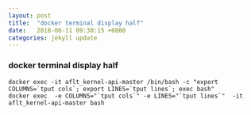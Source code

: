 ```yaml
---
layout: post
title:  "docker terminal display half"
date:   2018-06-11 09:30:15 +0800
categories: jekyll update
---
```


### docker terminal display half
    
    docker exec -it aflt_kernel-api-master /bin/bash -c "export COLUMNS=`tput cols`; export LINES=`tput lines`; exec bash"
    docker exec  -e COLUMNS="`tput cols`" -e LINES="`tput lines`"  -it aflt_kernel-api-master bash 

